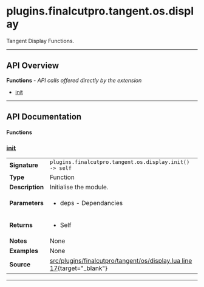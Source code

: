 # plugins.finalcutpro.tangent.os.display

Tangent Display Functions.

---

## API Overview
**Functions** - _API calls offered directly by the extension_
 * [init](#init)


---

## API Documentation

#### Functions


### [init](#init)

|                                             |                                                                                     |
| --------------------------------------------|-------------------------------------------------------------------------------------|
| **Signature**                               | `plugins.finalcutpro.tangent.os.display.init() -> self`                                                                    |
| **Type**                                    | Function                                                                     |
| **Description**                             | Initialise the module.                                                                     |
| **Parameters**                              | <ul><li>deps - Dependancies</li></ul> |
| **Returns**                                 | <ul><li>Self</li></ul>          |
| **Notes**                                   | None |
| **Examples**                                | None |
| **Source**                                  | [src/plugins/finalcutpro/tangent/os/display.lua line 17](https://github.com/CommandPost/CommandPost/blob/develop/src/plugins/finalcutpro/tangent/os/display.lua#L17){target="_blank"} |

---

